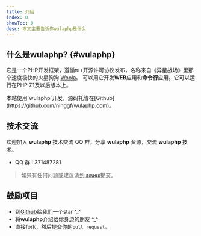 ```yaml
---
title: 介绍
index: 0
showToc: 0
desc: 本文主要告诉你wulaphp是什么
---
```


## 什么是wulaphp? {#wulaphp}

它是一个PHP开发框架，遵循`MIT`开源许可协议发布，名称来自《异星战场》里那个速度极快的火星狗狗
<a href="https://site.douban.com/144200/widget/notes/7076766/note/205621503/" target="_blank">Woola</a>。
可以用它开发**WEB**应用和**命令行**应用。它可以运行在PHP 7.1及以后版本上。

<p class="tip" markdown=1>
本站使用`wulaphp`开发，源码托管在[Github](https://github.com/ninggf/wulaphp.com)。
</p>

## 技术交流

欢迎加入 **wulaphp** 技术交流 QQ 群，分享 **wulaphp** 资源，交流 **wulaphp** 技术。

* QQ 群 I 371487281

> 如果有任何问题或建议请到[issues](https://github.com/ninggf/wulaphp/issues)提交。

## 鼓励项目

* 到[Github](https://github.com/ninggf/wulaphp)给我们一个star ^_^
* 将**wulaphp**介绍给你身边的朋友 ^_^
* 直接fork，然后提交你的`pull request`。
